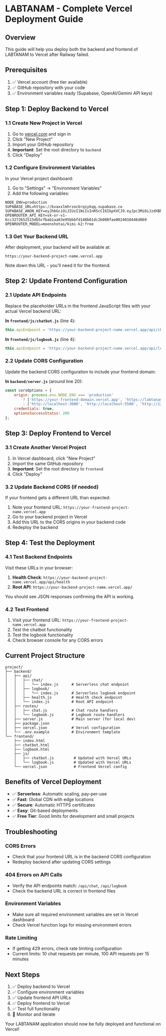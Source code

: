 # LABTANAM - Complete Vercel Deployment Guide

## Overview

This guide will help you deploy both the backend and frontend of LABTANAM to Vercel after Railway failed.

## Prerequisites

1. ✅ Vercel account (free tier available)
2. ✅ GitHub repository with your code
3. ✅ Environment variables ready (Supabase, OpenAI/Gemini API keys)

## Step 1: Deploy Backend to Vercel

### 1.1 Create New Project in Vercel

1. Go to [vercel.com](https://vercel.com) and sign in
2. Click "New Project"
3. Import your GitHub repository
4. **Important**: Set the root directory to `backend`
5. Click "Deploy"

### 1.2 Configure Environment Variables

In your Vercel project dashboard:

1. Go to "Settings" → "Environment Variables"
2. Add the following variables:

```
NODE_ENV=production
SUPABASE_URL=https://bvaxxlmhrzocbrqiykqq.supabase.co
SUPABASE_ANON_KEY=eyJhbGciOiJIUzI1NiIsInR5cCI6IkpXVCJ9.eyJpc3MiOiJzdXBhYmFzZSIsInJlZiI6ImJ2YXh4bG1ocnpvY2JycWl5a29xIiwicm9sZSI6ImFub24iLCJpYXQiOjE3NTM4NjMxMDMsImV4cCI6MjA2OTQzOTEwM30.GjDhx8BUR7Y4FUS2PZalEeDhKVt_zQWGTEV_5nKKgrg
OPENROUTER_API_KEY=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
OPENROUTER_MODEL=moonshotai/kimi-k2:free
```

### 1.3 Get Your Backend URL

After deployment, your backend will be available at:
```
https://your-backend-project-name.vercel.app
```

Note down this URL - you'll need it for the frontend.

## Step 2: Update Frontend Configuration

### 2.1 Update API Endpoints

Replace the placeholder URLs in the frontend JavaScript files with your actual Vercel backend URL:

**In `frontend/js/chatbot.js`** (line 4):
```javascript
this.apiEndpoint = 'https://your-backend-project-name.vercel.app/api/chat';
```

**In `frontend/js/logbook.js`** (line 4):
```javascript
this.apiEndpoint = 'https://your-backend-project-name.vercel.app/api/logbook';
```

### 2.2 Update CORS Configuration

Update the backend CORS configuration to include your frontend domain:

**In `backend/server.js`** (around line 20):
```javascript
const corsOptions = {
    origin: process.env.NODE_ENV === 'production' 
        ? ['https://your-frontend-domain.vercel.app', 'https://labtanam.vercel.app']
        : ['http://localhost:3000', 'http://localhost:5500', 'http://127.0.0.1:5500'],
    credentials: true,
    optionsSuccessStatus: 200
};
```

## Step 3: Deploy Frontend to Vercel

### 3.1 Create Another Vercel Project

1. In Vercel dashboard, click "New Project"
2. Import the same GitHub repository
3. **Important**: Set the root directory to `frontend`
4. Click "Deploy"

### 3.2 Update Backend CORS (if needed)

If your frontend gets a different URL than expected:

1. Note your frontend URL: `https://your-frontend-project-name.vercel.app`
2. Go to your backend project in Vercel
3. Add this URL to the CORS origins in your backend code
4. Redeploy the backend

## Step 4: Test the Deployment

### 4.1 Test Backend Endpoints

Visit these URLs in your browser:

1. **Health Check**: `https://your-backend-project-name.vercel.app/api/health`
2. **Root API**: `https://your-backend-project-name.vercel.app/`

You should see JSON responses confirming the API is working.

### 4.2 Test Frontend

1. Visit your frontend URL: `https://your-frontend-project-name.vercel.app`
2. Test the chatbot functionality
3. Test the logbook functionality
4. Check browser console for any CORS errors

## Current Project Structure

```
project/
├── backend/
│   ├── api/
│   │   ├── chat/
│   │   │   └── index.js      # Serverless chat endpoint
│   │   ├── logbook/
│   │   │   └── index.js      # Serverless logbook endpoint
│   │   ├── health.js         # Health check endpoint
│   │   └── index.js          # Root API endpoint
│   ├── routes/
│   │   ├── chat.js           # Chat route handlers
│   │   └── logbook.js        # Logbook route handlers
│   ├── server.js             # Main server (for local dev)
│   ├── package.json
│   ├── vercel.json           # Vercel configuration
│   └── .env.example          # Environment template
└── frontend/
    ├── index.html
    ├── chatbot.html
    ├── logbook.html
    ├── js/
    │   ├── chatbot.js         # Updated with Vercel URLs
    │   └── logbook.js         # Updated with Vercel URLs
    └── vercel.json            # Frontend Vercel config
```

## Benefits of Vercel Deployment

- ✅ **Serverless**: Automatic scaling, pay-per-use
- ✅ **Fast**: Global CDN with edge locations
- ✅ **Secure**: Automatic HTTPS certificates
- ✅ **Easy**: Git-based deployments
- ✅ **Free Tier**: Good limits for development and small projects

## Troubleshooting

### CORS Errors
- Check that your frontend URL is in the backend CORS configuration
- Redeploy backend after updating CORS settings

### 404 Errors on API Calls
- Verify the API endpoints match: `/api/chat`, `/api/logbook`
- Check the backend URL is correct in frontend files

### Environment Variables
- Make sure all required environment variables are set in Vercel dashboard
- Check Vercel function logs for missing environment errors

### Rate Limiting
- If getting 429 errors, check rate limiting configuration
- Current limits: 10 chat requests per minute, 100 API requests per 15 minutes

## Next Steps

1. ✅ Deploy backend to Vercel
2. ✅ Configure environment variables
3. ✅ Update frontend API URLs
4. ✅ Deploy frontend to Vercel
5. ✅ Test full functionality
6. 🔄 Monitor and iterate

Your LABTANAM application should now be fully deployed and functional on Vercel!